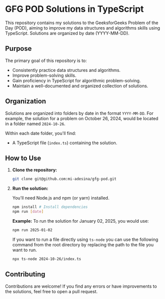 # GFG POD Solutions in TypeScript

This repository contains my solutions to the GeeksforGeeks Problem of the Day (POD), aiming to improve my data structures and algorithms skills using TypeScript. Solutions are organized by date (YYYY-MM-DD).

## Purpose

The primary goal of this repository is to:

- Consistently practice data structures and algorithms.
- Improve problem-solving skills.
- Gain proficiency in TypeScript for algorithmic problem-solving.
- Maintain a well-documented and organized collection of solutions.

## Organization

Solutions are organized into folders by date in the format `YYYY-MM-DD`. For example, the solution for a problem on October 26, 2024, would be located in a folder named `2024-10-26`.

Within each date folder, you'll find:

- A TypeScript file (`index.ts`) containing the solution.

## How to Use

1.  **Clone the repository:**

    ```bash
    git clone git@github.com:mi-adesina/gfg-pod.git
    ```

2.  **Run the solution:**

    You'll need Node.js and npm (or yarn) installed.

    ```bash
    npm install # Install dependencies
    npm run [date]
    ```

    **Example:** To run the solution for January 02, 2025, you would use:

    ```bash
    npm run 2025-01-02
    ```

    If you want to run a file directly using `ts-node` you can use the following command from the root directory by replacing the path to the file you want to run.

    ```bash
    npx ts-node 2024-10-26/index.ts
    ```

## Contributing

Contributions are welcome! If you find any errors or have improvements to the solutions, feel free to open a pull request.
